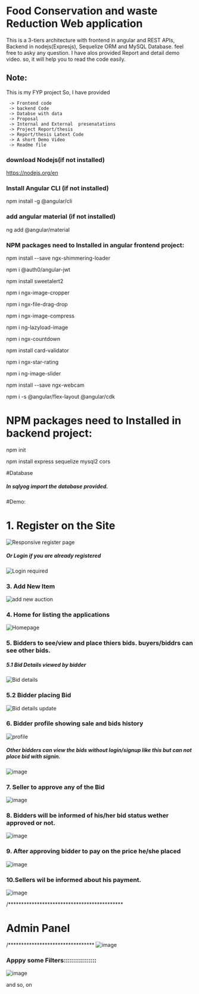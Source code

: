 # Food Conservation and waste Reduction Web application

This is a 3-tiers architecture with frontend in angular and REST APIs, Backend in nodejs(Expresjs), Sequelize ORM and MySQL Database.
 feel free to asky any question. I have alos provided Report and detail demo video. so, it will help you to read the code easily.
 

## Note:
This is my FYP project So, I have provided 
````didd
 -> Frontend code
 -> backend Code
 -> Databse with data
 -> Proposal
 -> Internal and External  presenatations
 -> Project Report/thesis
 -> Report/thesis Latext Code
 -> A short Demo Video
 -> Readme file
 ````
 
 
### download Nodejs(if not installed)
https://nodejs.org/en

### Install Angular CLI (if not installed)
npm install -g @angular/cli

### add angular material (if not installed)
ng add @angular/material


### NPM packages need to Installed in angular frontend project:

npm install --save ngx-shimmering-loader

npm i @auth0/angular-jwt

npm install sweetalert2

npm i ngx-image-cropper

npm i ngx-file-drag-drop

npm i ngx-image-compress

npm i ng-lazyload-image

npm i ngx-countdown

npm install card-validator

npm i ngx-star-rating

npm i ng-image-slider

npm install --save ngx-webcam

npm i -s @angular/flex-layout @angular/cdk
 
# NPM packages need to Installed in backend project:

npm init

npm install express sequelize mysql2 cors
 
#Database

##### In sqlyog import the database provided.


#Demo:

<h1>1. Register on the Site</h1>

![Responsive register page](https://user-images.githubusercontent.com/77499979/227800030-80f2f36c-0907-4143-be94-6fef6f10c346.jpeg)

##### Or Login if you are already registered

![Login required](https://user-images.githubusercontent.com/77499979/227800100-23a80b4b-7595-41b8-bdac-e1ed5abbeafd.jpeg)


### 3. Add New Item

![add new auction](https://user-images.githubusercontent.com/77499979/227800173-f6b57be8-96e8-487c-bb38-1c4a57ce473c.jpeg)


### 4. Home for listing the applications
![Homepage](https://user-images.githubusercontent.com/77499979/227800345-647484b8-dd43-4969-80b4-9d248555550c.jpeg)

### 5. Bidders to see/view and place thiers bids. buyers/biddrs can see other bids.

##### 5.1 Bid Details viewed by bidder
![Bid details](https://user-images.githubusercontent.com/77499979/227800402-44a95f85-ef71-409f-a2f3-380ac6fbce4b.jpeg)

### 5.2 Bidder placing Bid
![Bid details update](https://user-images.githubusercontent.com/77499979/227800440-6e77abc1-e622-4f56-a737-0ff47aafbe50.jpeg)


### 6. Bidder profile showing sale and bids history
![profile](https://user-images.githubusercontent.com/77499979/227800581-1c14a505-a514-42e7-9fa9-ca4128dc07ea.jpeg)

##### Other bidders can view the bids without login/signup like this but can not place bid with signin.
![image](https://user-images.githubusercontent.com/77499979/227801000-317bfa90-3e15-4d4a-b580-ee95fb3f917b.png)


### 7. Seller to approve any of the Bid
![image](https://user-images.githubusercontent.com/77499979/227801041-73d46ce8-b12d-4f26-9c33-4ab403c6e709.png)

### 8.  Bidders will be informed of his/her bid status wether approved or not.
![image](https://user-images.githubusercontent.com/77499979/227801126-e2245e0e-27ca-4c23-8d23-37969cbe82bd.png)



### 9. After approving bidder to pay on the price he/she placed
![image](https://user-images.githubusercontent.com/77499979/227801188-d52f388e-ec0b-4366-87fc-a8c21bb81746.png)


### 10.Sellers wil be informed about his payment.
![image](https://user-images.githubusercontent.com/77499979/227801586-1d489015-bb9d-4b78-bcf7-4e5256c31331.png)


/********************************************
# Admin Panel
/*********************************
![image](https://user-images.githubusercontent.com/77499979/227801263-b6a6e591-facb-4630-9f48-bfb8346a40ea.png)


### Apppy some Filters::::::::::::::::
![image](https://user-images.githubusercontent.com/77499979/227801301-23f2aca7-d0a6-4d51-b6b8-412cd869be90.png)

and so, on















